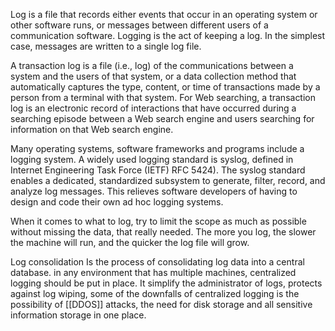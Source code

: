 Log is a file that records either events that occur in an operating system or other software runs, or messages between different users of a communication software. Logging is the act of keeping a log. In the simplest case, messages are written to a single log file.

A transaction log is a file (i.e., log) of the communications between a system and the users of that system, or a data collection method that automatically captures the type, content, or time of transactions made by a person from a terminal with that system. For Web searching, a transaction log is an electronic record of interactions that have occurred during a searching episode between a Web search engine and users searching for information on that Web search engine.

Many operating systems, software frameworks and programs include a logging system. A widely used logging standard is syslog, defined in Internet Engineering Task Force (IETF) RFC 5424). The syslog standard enables a dedicated, standardized subsystem to generate, filter, record, and analyze log messages. This relieves software developers of having to design and code their own ad hoc logging systems.

When it comes to what to log, try to limit the scope as much as possible without missing the data, that really needed. The more you log, the slower the machine will run, and the quicker the log file will grow. 

Log consolidation 
	Is the process of consolidating log data into a central database.
	in any environment that has multiple machines, centralized logging should be put in place. It simplify the administrator of logs, protects against log wiping, some of the downfalls of centralized logging is the possibility of [[DDOS]] attacks, the need for disk storage and all sensitive information storage in one place. 